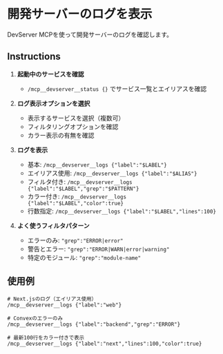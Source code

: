 # 開発サーバーのログを表示

DevServer MCPを使って開発サーバーのログを確認します。

## Instructions

1. **起動中のサービスを確認**
   - `/mcp__devserver__status {}` でサービス一覧とエイリアスを確認

2. **ログ表示オプションを選択**
   - 表示するサービスを選択（複数可）
   - フィルタリングオプションを確認
   - カラー表示の有無を確認

3. **ログを表示**
   - 基本: `/mcp__devserver__logs {"label":"$LABEL"}`
   - エイリアス使用: `/mcp__devserver__logs {"label":"$ALIAS"}`
   - フィルタ付き: `/mcp__devserver__logs {"label":"$LABEL","grep":"$PATTERN"}`
   - カラー付き: `/mcp__devserver__logs {"label":"$LABEL","color":true}`
   - 行数指定: `/mcp__devserver__logs {"label":"$LABEL","lines":100}`

4. **よく使うフィルタパターン**
   - エラーのみ: `"grep":"ERROR|error"`
   - 警告とエラー: `"grep":"ERROR|WARN|error|warning"`
   - 特定のモジュール: `"grep":"module-name"`

## 使用例

```
# Next.jsのログ（エイリアス使用）
/mcp__devserver__logs {"label":"web"}

# Convexのエラーのみ
/mcp__devserver__logs {"label":"backend","grep":"ERROR"}

# 最新100行をカラー付きで表示
/mcp__devserver__logs {"label":"next","lines":100,"color":true}
```